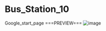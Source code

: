 # Bus_Station_10
Google_start_page
===PREVIEW===
![image](https://github.com/AvtoBBus/Bus_Station_10/assets/113329450/df72994e-e5dd-42a5-b998-529faa0879d6)
